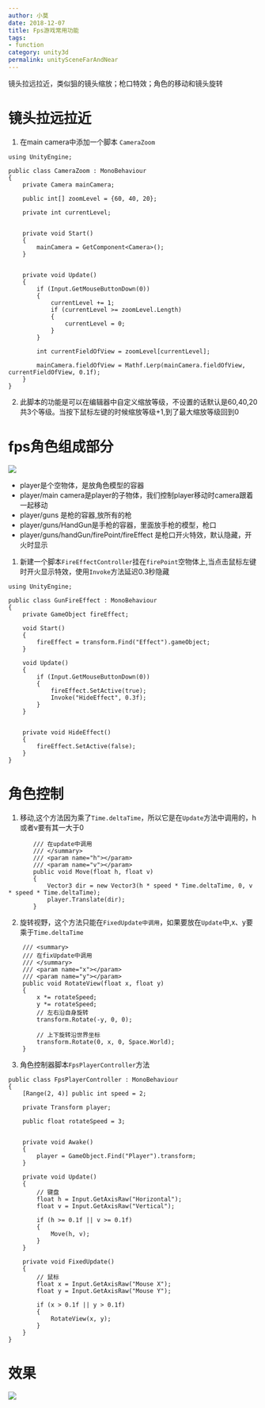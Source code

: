 ```yaml
---
author: 小莫
date: 2018-12-07
title: Fps游戏常用功能
tags:
- function
category: unity3d
permalink: unitySceneFarAndNear
---
```

镜头拉远拉近，类似狙的镜头缩放；枪口特效；角色的移动和镜头旋转
<!-- more -->


# 镜头拉远拉近

1. 在main camera中添加一个脚本 `CameraZoom`

```
using UnityEngine;

public class CameraZoom : MonoBehaviour
{
    private Camera mainCamera;

    public int[] zoomLevel = {60, 40, 20};

    private int currentLevel;


    private void Start()
    {
        mainCamera = GetComponent<Camera>();
    }


    private void Update()
    {
        if (Input.GetMouseButtonDown(0))
        {
            currentLevel += 1;
            if (currentLevel >= zoomLevel.Length)
            {
                currentLevel = 0;
            }
        }

        int currentFieldOfView = zoomLevel[currentLevel];

        mainCamera.fieldOfView = Mathf.Lerp(mainCamera.fieldOfView, currentFieldOfView, 0.1f);
    }
}
```

2. 此脚本的功能是可以在编辑器中自定义缩放等级，不设置的话默认是60,40,20共3个等级。当按下鼠标左键的时候缩放等级+1,到了最大缩放等级回到0



# fps角色组成部分
![](https://image.xiaomo.info/unity3d/fps/player.png)

- player是个空物体，是放角色模型的容器
- player/main camera是player的子物体，我们控制player移动时camera跟着一起移动
- player/guns 是枪的容器,放所有的枪
- player/guns/HandGun是手枪的容器，里面放手枪的模型，枪口
- player/guns/handGun/firePoint/fireEffect 是枪口开火特效，默认隐藏，开火时显示

1. 新建一个脚本`FireEffectController`挂在`firePoint`空物体上,当点击鼠标左键时开火显示特效，使用`Invoke`方法延迟0.3秒隐藏

```
using UnityEngine;

public class GunFireEffect : MonoBehaviour
{
    private GameObject fireEffect;

    void Start()
    {
        fireEffect = transform.Find("Effect").gameObject;
    }

    void Update()
    {
        if (Input.GetMouseButtonDown(0))
        {
            fireEffect.SetActive(true);
            Invoke("HideEffect", 0.3f);
        }
    }


    private void HideEffect()
    {
        fireEffect.SetActive(false);
    }
}
```

# 角色控制

1. 移动,这个方法因为乘了`Time.deltaTime`，所以它是在`Update`方法中调用的，h或者v要有其一大于0

```   /// <summary>
       /// 在update中调用
       /// </summary>
       /// <param name="h"></param>
       /// <param name="v"></param>
       public void Move(float h, float v)
       {
           Vector3 dir = new Vector3(h * speed * Time.deltaTime, 0, v * speed * Time.deltaTime);
           player.Translate(dir);
       }

```

2. 旋转视野，这个方法只能在`FixedUpdate中调用`，如果要放在`Update`中,x、y要乘于`Time.deltaTime`

```
    /// <summary>
    /// 在fixUpdate中调用
    /// </summary>
    /// <param name="x"></param>
    /// <param name="y"></param>
    public void RotateView(float x, float y)
    {
        x *= rotateSpeed;
        y *= rotateSpeed;
        // 左右沿自身旋转
        transform.Rotate(-y, 0, 0);

        // 上下旋转沿世界坐标
        transform.Rotate(0, x, 0, Space.World);
    }
```


3. 角色控制器脚本`FpsPlayerController`方法

```
public class FpsPlayerController : MonoBehaviour
{
    [Range(2, 4)] public int speed = 2;

    private Transform player;

    public float rotateSpeed = 3;


    private void Awake()
    {
        player = GameObject.Find("Player").transform;
    }

    private void Update()
    {
        // 键盘
        float h = Input.GetAxisRaw("Horizontal");
        float v = Input.GetAxisRaw("Vertical");

        if (h >= 0.1f || v >= 0.1f)
        {
            Move(h, v);
        }
    }

    private void FixedUpdate()
    {
        // 鼠标
        float x = Input.GetAxisRaw("Mouse X");
        float y = Input.GetAxisRaw("Mouse Y");

        if (x > 0.1f || y > 0.1f)
        {
            RotateView(x, y);
        }
    }
}
```


# 效果
![](https://image.xiaomo.info/unity3d/camera/fps.gif)

